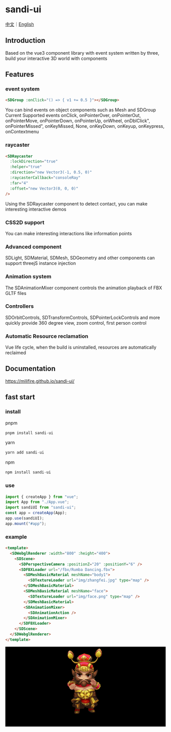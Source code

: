 # sandi-ui

[中文](https://github.com/MILIFIRE/sandi-ui/blob/beta/README.md)｜[English](https://github.com/MILIFIRE/sandi-ui/blob/beta/README_EN.md)

## Introduction

Based on the vue3 component library with event system written by three, build your interactive 3D world with components

## Features

### event system

```html
<SDGroup :onClick="() => { v1 += 0.5 }"></SDGroup>
```

You can bind events on object components such as Mesh and SDGroup
Current Supported events
onClick,
onPointerOver,
onPointerOut,
onPointerMove,
onPointerDown,
onPointerUp,
onWheel,
onDblClick",
onPointerMissed",
onKeyMissed,
None,
onKeyDown,
onKeyup,
onKeypress,
onContextmenu

### raycaster

```html
<SDRaycaster
  :lockDirection="true"
  :helper="true"
  :direction="new Vector3(-1, 0.5, 0)"
  :raycasterCallback="consoleRay"
  :far="4"
  :offset="new Vector3(0, 0, 0)"
/>
```

Using the SDRaycaster component to detect contact, you can make interesting interactive demos

### CSS2D support

You can make interesting interactions like information points

### Advanced component

SDLight, SDMaterial, SDMesh, SDGeometry and other components can support threejS instance injection

### Animation system

The SDAnimationMixer component controls the animation playback of FBX GLTF files

### Controllers

SDOrbitControls, SDTransformControls, SDPointerLockControls and more quickly provide 360 degree view, zoom control, first person control

### Automatic Resource reclamation

Vue life cycle, when the build is uninstalled, resources are automatically reclaimed

## Documentation

https://milifire.github.io/sandi-ui/



## fast start

### install

pnpm

```js
pnpm install sandi-ui
```

yarn

```js
yarn add sandi-ui
```

npm

```js
npm install sandi-ui
```

### use

```js
import { createApp } from "vue";
import App from "./App.vue";
import sandiUI from "sandi-ui";
const app = createApp(App);
app.use(sandiUI);
app.mount("#app");
```

### example

```html
<template>
  <SDWebglRenderer :width="800" :height="400">
    <SDScene>
      <SDPerspectiveCamera :positionZ="20" :positionY="6" />
      <SDFBXLoader url="/fbx/Rumba Dancing.fbx">
        <SDMeshBasicMaterial meshName="body1">
          <SDTextureLoader url="img/zhangfei.jpg" type="map" />
        </SDMeshBasicMaterial>
        <SDMeshBasicMaterial meshName="face">
          <SDTextureLoader url="img/face.png" type="map" />
        </SDMeshBasicMaterial>
        <SDAnimationMixer>
          <SDAnimationAction />
        </SDAnimationMixer>
      </SDFBXLoader>
    </SDScene>
  </SDWebglRenderer>
</template>
```

![Image text](https://raw.githubusercontent.com/MILIFIRE/sandi-ui/beta/public/sandi.gif)

